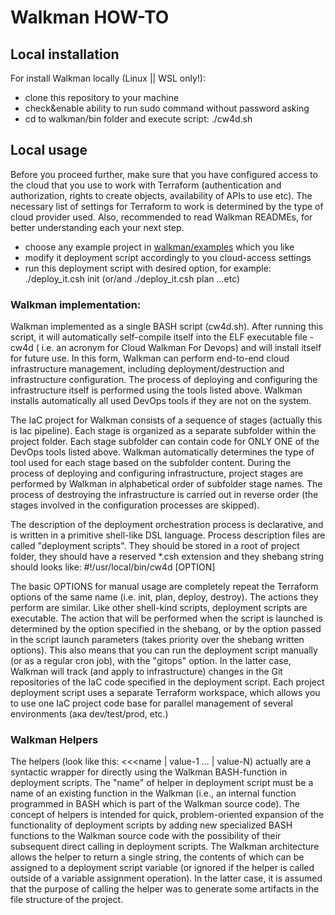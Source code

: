# Walkman HOW-TO
## Local installation
For install Walkman locally (Linux || WSL only!):
- clone this repository to your machine
- check&enable ability to run sudo command without password asking
- cd to walkman/bin folder and execute script: ./cw4d.sh

## Local usage
Before you proceed further, make sure that you have configured access 
to the cloud that you use to work with Terraform (authentication and 
authorization, rights to create objects, availability of APIs to use etc). 
The necessary list of settings for Terraform to work is determined by the 
type of cloud provider used. Also, recommended to read Walkman READMEs,
for better understanding each your next step.

- choose any example project in  [walkman/examples](https://github.com/shakhor-shual/walkman/tree/main/examples) which you like
- modify it deployment script accordingly to you cloud-access settings
- run this deployment script with desired option, for example: 
   ./deploy_it.csh init (or/and ./deploy_it.csh plan  ...etc)

### Walkman implementation:
Walkman implemented as a single BASH script (cw4d.sh). After running this script,
it will automatically self-compile itself into the ELF executable file - cw4d 
( i.e. an acronym for Cloud Walkman For Devops) and will install itself 
for future use. In this form, Walkman can perform end-to-end cloud 
infrastructure management, including deployment/destruction and infrastructure 
configuration. The process of deploying and configuring the infrastructure 
itself is performed using the tools listed above. Walkman installs 
automatically all used DevOps tools if they are not on the system.

The IaC project for Walkman consists of a sequence of stages (actually this 
is Iac pipeline). Each stage is organized as a separate subfolder within the 
project folder. Each stage subfolder can contain code for ONLY ONE of the 
DevOps tools listed above. Walkman automatically determines the type of tool 
used for each stage based on the subfolder content. During the process of 
deploying and configuring infrastructure, project stages are performed by 
Walkman in alphabetical order of subfolder stage names. The process of 
destroying the infrastructure is carried out in reverse order (the stages 
involved in the configuration processes are skipped).

The description of the deployment orchestration process is declarative,
and is written in a primitive shell-like DSL language. Process description 
files are called "deployment scripts". They should be stored in a root of
project folder, they should have a reserved *.csh extension and they shebang 
string should looks like:  #!/usr/local/bin/cw4d [OPTION]

The basic OPTIONS for manual usage are completely repeat the Terraform 
options of the same name (i.e. init, plan, deploy, destroy). The actions 
they perform are similar. Like other shell-kind scripts, deployment scripts 
are executable. The action that will be performed when the script is launched 
is determined by the option specified in the shebang, or by the option 
passed in the script launch parameters (takes priority over the shebang 
written options). This also means that you can run the deployment script 
manually (or as a regular cron job), with the "gitops" option. In the 
latter case, Walkman will track (and apply to infrastructure) changes in 
the Git repositories of the IaC code  specified in the deployment script.
Each project deployment script uses a separate Terraform workspace, which 
allows you to use one IaC project code base for parallel management of 
several environments (ака dev/test/prod, etc.)


### Walkman Helpers 
The helpers (look like this: <<<name | value-1 ... | value-N) actually 
are a syntactic wrapper for directly using the Walkman BASH-function 
in deployment scripts. The  "name" of helper in deployment script must 
be a name of an existing function in the Walkman (i.e., an internal 
function programmed in BASH which is part of the Walkman source code). 
The concept of helpers is intended for quick, problem-oriented expansion 
of the functionality of deployment scripts by adding new specialized BASH
functions to the Walkman source code with the possibility of their 
subsequent direct calling in deployment scripts. The Walkman architecture 
allows the helper to return a single string, the contents of which can 
be assigned to a deployment script variable (or ignored if the helper is 
called outside of a variable assignment operation). In the latter case, 
it is assumed that the purpose of calling the helper was to generate 
some artifacts in the file structure of the project.
